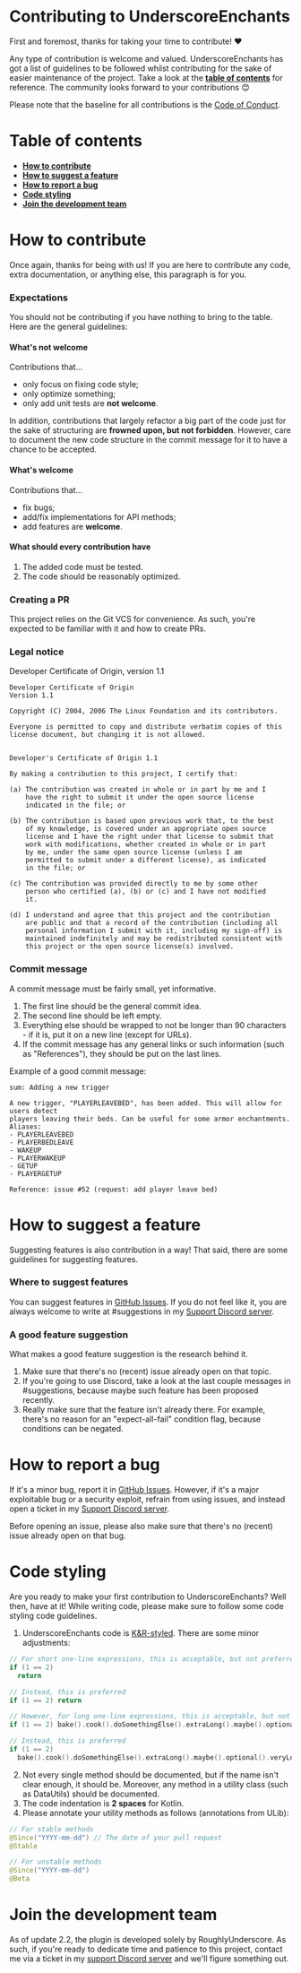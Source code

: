 # Contributing to UnderscoreEnchants

First and foremost, thanks for taking your time to contribute! ❤️

Any type of contribution is welcome and valued. UnderscoreEnchants has got a list of guidelines to be followed whilst contributing for the sake of easier maintenance of
the project. Take a look at the **[table of contents](#table-of-contents)** for reference. The community looks forward to your contributions 😊

Please note that the baseline for all contributions is the [Code of Conduct](./CODE_OF_CONDUCT.md).

# Table of contents

- **[How to contribute](#how-to-contribute)**
- **[How to suggest a feature](#how-to-suggest-a-feature)**
- **[How to report a bug](#how-to-report-a-bug)**
- **[Code styling](#code-styling)**
- **[Join the development team](#join-the-development-team)**

How to contribute
===
Once again, thanks for being with us! If you are here to contribute any code, extra documentation, or anything else, this paragraph is for you.

### Expectations
You should not be contributing if you have nothing to bring to the table. Here are the general guidelines:

#### What's not welcome
Contributions that...
* only focus on fixing code style;
* only optimize something;
* only add unit tests
  are **not welcome**.

In addition, contributions that largely refactor a big part of the code just for the sake of structuring are **frowned upon, but not forbidden**. However, care to document the new code structure in the commit message for it to have a chance to be accepted.

#### What's welcome
Contributions that...
* fix bugs;
* add/fix implementations for API methods;
* add features
  are **welcome**.

#### What should every contribution have

1) The added code must be tested.
2) The code should be reasonably optimized.

### Creating a PR
This project relies on the Git VCS for convenience. As such, you're expected to be familiar with it and how to create PRs.
### Legal notice
Developer Certificate of Origin, version 1.1
```
Developer Certificate of Origin
Version 1.1

Copyright (C) 2004, 2006 The Linux Foundation and its contributors.

Everyone is permitted to copy and distribute verbatim copies of this
license document, but changing it is not allowed.


Developer's Certificate of Origin 1.1

By making a contribution to this project, I certify that:

(a) The contribution was created in whole or in part by me and I
    have the right to submit it under the open source license
    indicated in the file; or

(b) The contribution is based upon previous work that, to the best
    of my knowledge, is covered under an appropriate open source
    license and I have the right under that license to submit that
    work with modifications, whether created in whole or in part
    by me, under the same open source license (unless I am
    permitted to submit under a different license), as indicated
    in the file; or

(c) The contribution was provided directly to me by some other
    person who certified (a), (b) or (c) and I have not modified
    it.

(d) I understand and agree that this project and the contribution
    are public and that a record of the contribution (including all
    personal information I submit with it, including my sign-off) is
    maintained indefinitely and may be redistributed consistent with
    this project or the open source license(s) involved.
```
### Commit message
A commit message must be fairly small, yet informative.
1) The first line should be the general commit idea.
2) The second line should be left empty.
3) Everything else should be wrapped to not be longer than 90 characters - if it is, put it on a new line (except for URLs).
4) If the commit message has any general links or such information (such as "References"), they should be put on the last lines.

Example of a good commit message:
```
sum: Adding a new trigger

A new trigger, "PLAYERLEAVEBED", has been added. This will allow for users detect
players leaving their beds. Can be useful for some armor enchantments.
Aliases:
- PLAYERLEAVEBED
- PLAYERBEDLEAVE
- WAKEUP
- PLAYERWAKEUP
- GETUP
- PLAYERGETUP

Reference: issue #52 (request: add player leave bed)
```

How to suggest a feature
===
Suggesting features is also contribution in a way! That said, there are some guidelines for suggesting features.
### Where to suggest features
You can suggest features in [GitHub Issues](https://github.com/RoughlyUnderscore/UnderscoreEnchants/issues). If you do not feel like it,
you are always welcome to write at #suggestions in my [Support Discord server](https://discord.gg/bBge7bj3ra).
### A good feature suggestion
What makes a good feature suggestion is the research behind it.
1) Make sure that there's no (recent) issue already open on that topic.
2) If you're going to use Discord, take a look at the last couple messages in #suggestions, because maybe such feature has been proposed recently.
3) Really make sure that the feature isn't already there. For example, there's no reason for an "expect-all-fail" condition flag, because conditions
   can be negated.

How to report a bug
===
If it's a minor bug, report it in [GitHub Issues](https://github.com/RoughlyUnderscore/UnderscoreEnchants/issues). However, if it's a major exploitable
bug or a security exploit, refrain from using issues, and instead open a ticket in my [Support Discord server](https://discord.gg/bBge7bj3ra). 

Before opening
an issue, please also make sure that there's no (recent) issue already open on that bug.

Code styling
===
Are you ready to make your first contribution to UnderscoreEnchants? Well then, have at it! While writing code, please make sure to follow some code styling code guidelines.

1) UnderscoreEnchants code is [K&R-styled](https://en.wikipedia.org/wiki/Indentation_style#K&R_style). There are some minor adjustments:
```kotlin
// For short one-line expressions, this is acceptable, but not preferred
if (1 == 2)
  return

// Instead, this is preferred
if (1 == 2) return

// However, for long one-line expressions, this is acceptable, but not preferred
if (1 == 2) bake().cook().doSomethingElse().extraLong().maybe().optional().veryLongMethod()

// Instead, this is preferred
if (1 == 2)
  bake().cook().doSomethingElse().extraLong().maybe().optional().veryLongMethod()
```

2) Not every single method should be documented, but if the name isn't clear enough, it should be. Moreover, any method in a utility class (such as DataUtils) should be documented.
3) The code indentation is **2 spaces** for Kotlin.
4) Please annotate your utility methods as follows (annotations from ULib):
```kotlin
// For stable methods
@Since("YYYY-mm-dd") // The date of your pull request
@Stable

// For unstable methods
@Since("YYYY-mm-dd")
@Beta
```

Join the development team
===
As of update 2.2, the plugin is developed solely by RoughlyUnderscore. As such, if you're ready to dedicate time and patience to this project, contact me via a ticket
in my [support Discord server](https://discord.gg/bBge7bj3ra) and we'll figure something out.
